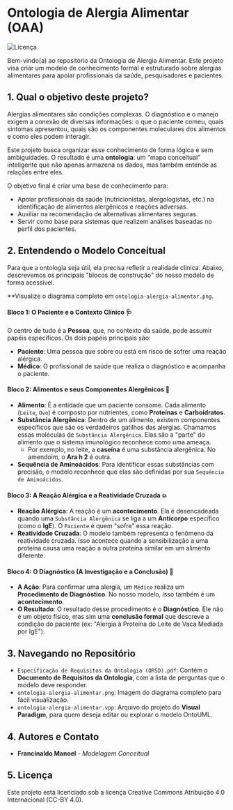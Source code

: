 # Ontologia de Alergia Alimentar (OAA)

![Licença](https://img.shields.io/badge/license-CC--BY--4.0-blue.svg)

Bem-vindo(a) ao repositório da Ontologia de Alergia Alimentar. Este projeto visa criar um modelo de conhecimento formal e estruturado sobre alergias alimentares para apoiar profissionais da saúde, pesquisadores e pacientes.

## 1. Qual o objetivo deste projeto?

Alergias alimentares são condições complexas. O diagnóstico e o manejo exigem a conexão de diversas informações: o que o paciente comeu, quais sintomas apresentou, quais são os componentes moleculares dos alimentos e como eles podem interagir.

Este projeto busca organizar esse conhecimento de forma lógica e sem ambiguidades. O resultado é uma **ontologia**: um "mapa conceitual" inteligente que não apenas armazena os dados, mas também entende as relações entre eles.

O objetivo final é criar uma base de conhecimento para:
* Apoiar profissionais da saúde (nutricionistas, alergologistas, etc.) na identificação de alimentos alergênicos e reações adversas.
* Auxiliar na recomendação de alternativas alimentares seguras.
* Servir como base para sistemas que realizem análises baseadas no perfil dos pacientes.

## 2. Entendendo o Modelo Conceitual

Para que a ontologia seja útil, ela precisa refletir a realidade clínica. Abaixo, descrevemos os principais "blocos de construção" do nosso modelo de forma acessível.

**Visualize o diagrama completo em `ontologia-alergia-alimentar.png`.

#### Bloco 1: O Paciente e o Contexto Clínico 🩺

O centro de tudo é a **Pessoa**, que, no contexto da saúde, pode assumir papéis específicos. Os dois papéis principais são:
* **Paciente**: Uma pessoa que sobre ou está em risco de sofrer uma reação alérgica.
* **Médico**: O profissional de saúde que realiza o diagnóstico e acompanha o paciente.

#### Bloco 2: Alimentos e seus Componentes Alergênicos 🍲

* **Alimento**: É a entidade que um paciente consome. Cada alimento (`Leite`, `Ovo`) é composto por nutrientes, como **Proteínas** e **Carboidratos**.
* **Substância Alergênica**: Dentro de um alimento, existem componentes específicos que são os verdadeiros gatilhos das alergias. Chamamos essas moléculas de `Substância Alergênica`. Elas são a "parte" do alimento que o sistema imunológico reconhece como uma ameaça.
    * Por exemplo, no leite, a **caseína** é uma substância alergênica. No amendoim, o **Ara h 2** é outra.
* **Sequência de Aminoácidos**: Para identificar essas substâncias com precisão, o modelo reconhece que elas são definidas por sua `Sequência de Aminoácidos`.

#### Bloco 3: A Reação Alérgica e a Reatividade Cruzada 💥

* **Reação Alérgica**: A reação é um **acontecimento**. Ela é desencadeada quando uma `Substância Alergênica` se liga a um **Anticorpo** específico (como o **IgE**). O `Paciente` é quem "sofre" essa reação.
* **Reatividade Cruzada**: O modelo também representa o fenômeno da reatividade cruzada. Isso acontece quando a sensibilização a uma proteína causa uma reação a outra proteína similar em um alimento diferente.

#### Bloco 4: O Diagnóstico (A Investigação e a Conclusão) 📝

* **A Ação**: Para confirmar uma alergia, um `Médico` realiza um **Procedimento de Diagnóstico**. No nosso modelo, isso também é um **acontecimento**.
* **O Resultado**: O resultado desse procedimento é o **Diagnóstico**. Ele não é um objeto físico, mas sim uma **conclusão formal** que descreve a condição do paciente (ex: "Alergia à Proteína do Leite de Vaca Mediada por IgE").

## 3. Navegando no Repositório

* `Especificação de Requisitos da Ontologia (ORSD).pdf`: Contém o **Documento de Requisitos da Ontologia**, com a lista de perguntas que o modelo deve responder.
* `ontologia-alergia-alimentar.png`: Imagem do diagrama completo para fácil visualização.
* `ontologia-alergia-alimentar.vpp`: Arquivo do projeto do **Visual Paradigm**, para quem deseja editar ou explorar o modelo OntoUML.

## 4. Autores e Contato

* **Francinaldo Manoel** - *Modelagem Conceitual* 

## 5. Licença

Este projeto está licenciado sob a licença Creative Commons Atribuição 4.0 Internacional (CC-BY 4.0).
